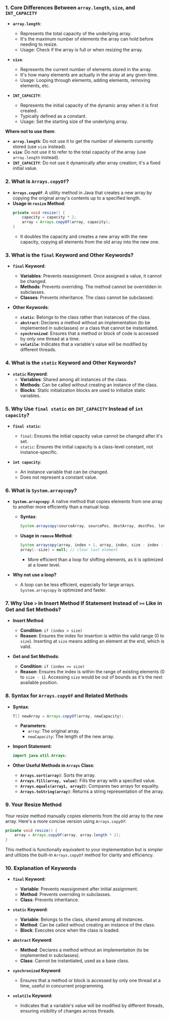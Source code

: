 ### 1. Core Differences Between `array.length`, `size`, and `INT_CAPACITY`

- **`array.length`**:
  - Represents the total capacity of the underlying array.
  - It's the maximum number of elements the array can hold before needing to resize.
  - Usage: Check if the array is full or when resizing the array.

- **`size`**:
  - Represents the current number of elements stored in the array.
  - It's how many elements are actually in the array at any given time.
  - Usage: Looping through elements, adding elements, removing elements, etc.

- **`INT_CAPACITY`**:
  - Represents the initial capacity of the dynamic array when it is first created.
  - Typically defined as a constant.
  - Usage: Set the starting size of the underlying array.

**Where not to use them**:
- **`array.length`**: Do not use it to get the number of elements currently stored (use `size` instead).
- **`size`**: Do not use it to refer to the total capacity of the array (use `array.length` instead).
- **`INT_CAPACITY`**: Do not use it dynamically after array creation; it's a fixed initial value.

### 2. What is `Arrays.copyOf`?

- **`Arrays.copyOf`**: A utility method in Java that creates a new array by copying the original array's contents up to a specified length.
- **Usage in `resize` Method**:
  ```java
  private void resize() {
      capacity = capacity * 2;
      array = Arrays.copyOf(array, capacity);
  }
  ```
  - It doubles the capacity and creates a new array with the new capacity, copying all elements from the old array into the new one.

### 3. What is the `final` Keyword and Other Keywords?

- **`final` Keyword**:
  - **Variables**: Prevents reassignment. Once assigned a value, it cannot be changed.
  - **Methods**: Prevents overriding. The method cannot be overridden in subclasses.
  - **Classes**: Prevents inheritance. The class cannot be subclassed.

- **Other Keywords**:
  - **`static`**: Belongs to the class rather than instances of the class.
  - **`abstract`**: Declares a method without an implementation (to be implemented in subclasses) or a class that cannot be instantiated.
  - **`synchronized`**: Ensures that a method or block of code is accessed by only one thread at a time.
  - **`volatile`**: Indicates that a variable's value will be modified by different threads.

### 4. What is the `static` Keyword and Other Keywords?

- **`static` Keyword**:
  - **Variables**: Shared among all instances of the class.
  - **Methods**: Can be called without creating an instance of the class.
  - **Blocks**: Static initialization blocks are used to initialize static variables.


### 5. Why Use `final static` on `INT_CAPACITY` Instead of `int capacity`?

- **`final static`**:
  - `final`: Ensures the initial capacity value cannot be changed after it's set.
  - `static`: Ensures the initial capacity is a class-level constant, not instance-specific.

- **`int capacity`**: 
  - An instance variable that can be changed.
  - Does not represent a constant value.

### 6. What is `System.arraycopy`?

- **`System.arraycopy`**: A native method that copies elements from one array to another more efficiently than a manual loop.
  - **Syntax**:
    ```java
    System.arraycopy(sourceArray, sourcePos, destArray, destPos, length);
    ```
  - **Usage in `remove` Method**:
    ```java
    System.arraycopy(array, index + 1, array, index, size - index - 1);
    array[--size] = null; // clear last element
    ```
    - More efficient than a loop for shifting elements, as it is optimized at a lower level.
  
- **Why not use a loop?**
  - A loop can be less efficient, especially for large arrays. `System.arraycopy` is optimized and faster.

### 7. Why Use `>` in Insert Method If Statement Instead of `>=` Like in Get and Set Methods?

- **Insert Method**:
  - **Condition**: `if (index > size)`
  - **Reason**: Ensures the index for insertion is within the valid range (0 to `size`). Inserting at `size` means adding an element at the end, which is valid.

- **Get and Set Methods**:
  - **Condition**: `if (index >= size)`
  - **Reason**: Ensures the index is within the range of existing elements (0 to `size - 1`). Accessing `size` would be out of bounds as it's the next available position.

### 8. Syntax for `Arrays.copyOf` and Related Methods

- **Syntax**:
  ```java
  T[] newArray = Arrays.copyOf(array, newCapacity);
  ```
  - **Parameters**:
    - `array`: The original array.
    - `newCapacity`: The length of the new array.

- **Import Statement**:
  ```java
  import java.util.Arrays;
  ```

- **Other Useful Methods in `Arrays` Class**:
  - **`Arrays.sort(array)`**: Sorts the array.
  - **`Arrays.fill(array, value)`**: Fills the array with a specified value.
  - **`Arrays.equals(array1, array2)`**: Compares two arrays for equality.
  - **`Arrays.toString(array)`**: Returns a string representation of the array.

### 9. Your Resize Method

Your resize method manually copies elements from the old array to the new array. Here's a more concise version using `Arrays.copyOf`:

```java
private void resize() {
    array = Arrays.copyOf(array, array.length * 2);
}
```

This method is functionally equivalent to your implementation but is simpler and utilizes the built-in `Arrays.copyOf` method for clarity and efficiency.

### 10. Explanation of Keywords

- **`final` Keyword**:
  - **Variable**: Prevents reassignment after initial assignment.
  - **Method**: Prevents overriding in subclasses.
  - **Class**: Prevents inheritance.

- **`static` Keyword**:
  - **Variable**: Belongs to the class, shared among all instances.
  - **Method**: Can be called without creating an instance of the class.
  - **Block**: Executes once when the class is loaded.

- **`abstract` Keyword**:
  - **Method**: Declares a method without an implementation (to be implemented in subclasses).
  - **Class**: Cannot be instantiated, used as a base class.

- **`synchronized` Keyword**:
  - Ensures that a method or block is accessed by only one thread at a time, useful in concurrent programming.

- **`volatile` Keyword**:
  - Indicates that a variable's value will be modified by different threads, ensuring visibility of changes across threads.
